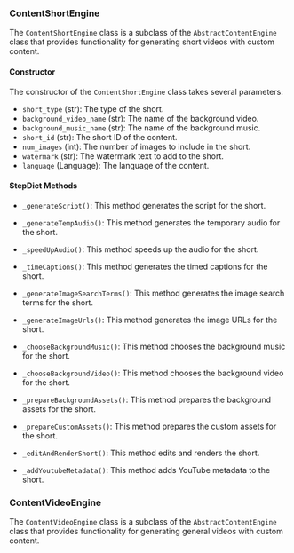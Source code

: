 

### ContentShortEngine

The `ContentShortEngine` class is a subclass of the `AbstractContentEngine` class that provides functionality for generating short videos with custom content.

#### Constructor

The constructor of the `ContentShortEngine` class takes several parameters:

- `short_type` (str): The type of the short.
- `background_video_name` (str): The name of the background video.
- `background_music_name` (str): The name of the background music.
- `short_id` (str): The short ID of the content.
- `num_images` (int): The number of images to include in the short.
- `watermark` (str): The watermark text to add to the short.
- `language` (Language): The language of the content.

#### StepDict Methods

- `_generateScript()`: This method generates the script for the short.

- `_generateTempAudio()`: This method generates the temporary audio for the short.

- `_speedUpAudio()`: This method speeds up the audio for the short.

- `_timeCaptions()`: This method generates the timed captions for the short.

- `_generateImageSearchTerms()`: This method generates the image search terms for the short.

- `_generateImageUrls()`: This method generates the image URLs for the short.

- `_chooseBackgroundMusic()`: This method chooses the background music for the short.

- `_chooseBackgroundVideo()`: This method chooses the background video for the short.

- `_prepareBackgroundAssets()`: This method prepares the background assets for the short.

- `_prepareCustomAssets()`: This method prepares the custom assets for the short.

- `_editAndRenderShort()`: This method edits and renders the short.

- `_addYoutubeMetadata()`: This method adds YouTube metadata to the short.

### ContentVideoEngine

The `ContentVideoEngine` class is a subclass of the `AbstractContentEngine` class that provides functionality for generating general videos with custom content.
